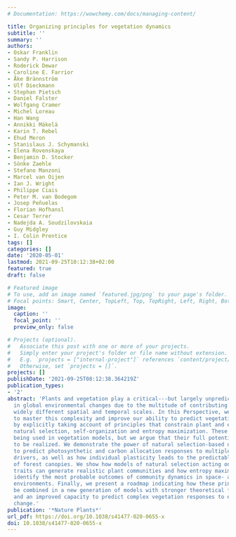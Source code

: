 ```yaml
---
# Documentation: https://wowchemy.com/docs/managing-content/

title: Organizing principles for vegetation dynamics
subtitle: ''
summary: ''
authors:
- Oskar Franklin
- Sandy P. Harrison
- Roderick Dewar
- Caroline E. Farrior
- Åke Brännström
- Ulf Dieckmann
- Stephan Pietsch
- Daniel Falster
- Wolfgang Cramer
- Michel Loreau
- Han Wang
- Annikki Mäkelä
- Karin T. Rebel
- Ehud Meron
- Stanislaus J. Schymanski
- Elena Rovenskaya
- Benjamin D. Stocker
- Sönke Zaehle
- Stefano Manzoni
- Marcel van Oijen
- Ian J. Wright
- Philippe Ciais
- Peter M. van Bodegom
- Josep Peñuelas
- Florian Hofhansl
- Cesar Terrer
- Nadejda A. Soudzilovskaia
- Guy Midgley
- I. Colin Prentice
tags: []
categories: []
date: '2020-05-01'
lastmod: 2021-09-25T10:12:38+02:00
featured: true
draft: false

# Featured image
# To use, add an image named `featured.jpg/png` to your page's folder.
# Focal points: Smart, Center, TopLeft, Top, TopRight, Left, Right, BottomLeft, Bottom, BottomRight.
image:
  caption: ''
  focal_point: ''
  preview_only: false

# Projects (optional).
#   Associate this post with one or more of your projects.
#   Simply enter your project's folder or file name without extension.
#   E.g. `projects = ["internal-project"]` references `content/project/deep-learning/index.md`.
#   Otherwise, set `projects = []`.
projects: []
publishDate: '2021-09-25T08:12:38.364219Z'
publication_types:
- '2'
abstract: 'Plants and vegetation play a critical---but largely unpredictable---role
  in global environmental changes due to the multitude of contributing processes at
  widely different spatial and temporal scales. In this Perspective, we explore approaches
  to master this complexity and improve our ability to predict vegetation dynamics
  by explicitly taking account of principles that constrain plant and ecosystem behaviour:
  natural selection, self-organization and entropy maximization. These ideas are increasingly
  being used in vegetation models, but we argue that their full potential has yet
  to be realized. We demonstrate the power of natural selection-based optimality principles
  to predict photosynthetic and carbon allocation responses to multiple environmental
  drivers, as well as how individual plasticity leads to the predictable self-organization
  of forest canopies. We show how models of natural selection acting on a few key
  traits can generate realistic plant communities and how entropy maximization can
  identify the most probable outcomes of community dynamics in space- and time-varying
  environments. Finally, we present a roadmap indicating how these principles could
  be combined in a new generation of models with stronger theoretical foundations
  and an improved capacity to predict complex vegetation responses to environmental
  change.'
publication: '*Nature Plants*'
url_pdf: https://doi.org/10.1038/s41477-020-0655-x
doi: 10.1038/s41477-020-0655-x
---
```


